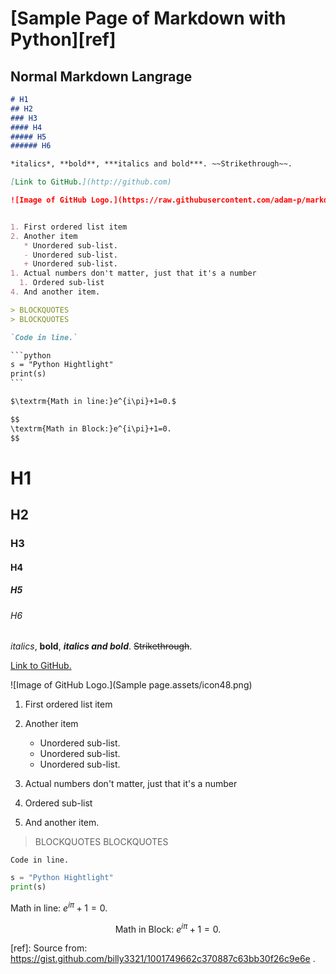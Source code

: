 # [Sample Page of Markdown with Python][ref]

## Normal Markdown Langrage

```markdown
# H1
## H2
### H3
#### H4
##### H5
###### H6

*italics*, **bold**, ***italics and bold***. ~~Strikethrough~~.

[Link to GitHub.](http://github.com)

![Image of GitHub Logo.](https://raw.githubusercontent.com/adam-p/markdown-here/master/src/common/images/icon48.png)


1. First ordered list item
2. Another item
   * Unordered sub-list.
   - Unordered sub-list.
   + Unordered sub-list.
1. Actual numbers don't matter, just that it's a number
  1. Ordered sub-list
4. And another item.

> BLOCKQUOTES
> BLOCKQUOTES

`Code in line.` 

​```python
s = "Python Hightlight"
print(s)
​```

$\textrm{Math in line:}e^{i\pi}+1=0.$

$$
\textrm{Math in Block:}e^{i\pi}+1=0.
$$
```

# H1
## H2
### H3
#### H4
##### H5
###### H6

*italics*, **bold**, ***italics and bold***. ~~Strikethrough~~.

[Link to GitHub.](http://github.com)

![Image of GitHub Logo.](Sample page.assets/icon48.png)


1. First ordered list item
2. Another item
   * Unordered sub-list.
   - Unordered sub-list.

   + Unordered sub-list.
3. Actual numbers don't matter, just that it's a number
  4. Ordered sub-list
5. And another item.

> BLOCKQUOTES
> BLOCKQUOTES

`Code in line.` 

```python
s = "Python Hightlight"
print(s)
```

$\textrm{Math in line: }e^{i\pi}+1=0.$

$$
\textrm{Math in Block: }e^{i\pi}+1=0.
$$

[ref]: Source from: https://gist.github.com/billy3321/1001749662c370887c63bb30f26c9e6e .